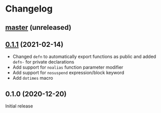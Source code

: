 # Changelog

## [master](https://github.com/dundalek/closh/compare/v0.1.1...master) (unreleased)

## [0.1.1](https://github.com/dundalek/liz/compare/v0.1.0...v0.1.1) (2021-02-14)

- Changed `defn` to automatically export functions as public and added `defn-` for private declarations
- Add support for `noalias` function parameter modifier
- Add support for `nosuspend` expression/block keyword
- Add `dotimes` macro

## 0.1.0 (2020-12-20)

Initial release
